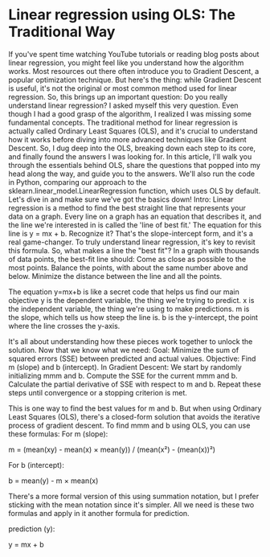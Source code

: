 # Linear regression using OLS: The Traditional Way
If you've spent time watching YouTube tutorials or reading blog posts about linear regression, you might feel like you understand how the algorithm works. Most resources out there often introduce you to Gradient Descent, a popular optimization technique. But here's the thing: while Gradient Descent is useful, it's not the original or most common method used for linear regression.
So, this brings up an important question: Do you really understand linear regression?
I asked myself this very question. Even though I had a good grasp of the algorithm, I realized I was missing some fundamental concepts. The traditional method for linear regression is actually called Ordinary Least Squares (OLS), and it's crucial to understand how it works before diving into more advanced techniques like Gradient Descent. So, I dug deep into the OLS, breaking down each step to its core, and finally found the answers I was looking for.
In this article, I'll walk you through the essentials behind OLS, share the questions that popped into my head along the way, and guide you to the answers. We'll also run the code in Python, comparing our approach to the sklearn.linear_model.LinearRegression function, which uses OLS by default. Let's dive in and make sure we've got the basics down!
Intro: Linear regression is a method to find the best straight line that represents your data on a graph. Every line on a graph has an equation that describes it, and the line we're interested in is called the 'line of best fit.' The equation for this line is y = mx + b. Recognize it? That's the slope-intercept form, and it's a real game-changer. To truly understand linear regression, it's key to revisit this formula.
So, what makes a line the "best fit"?
In a graph with thousands of data points, the best-fit line should:
Come as close as possible to the most points.
Balance the points, with about the same number above and below.
Minimize the distance between the line and all the points.

The equation y=mx+b is like a secret code that helps us find our main objective
y is the dependent variable, the thing we're trying to predict.
x is the independent variable, the thing we're using to make predictions.
m is the slope, which tells us how steep the line is.
b is the y-intercept, the point where the line crosses the y-axis.

It's all about understanding how these pieces work together to unlock the solution.
Now that we know what we need:
Goal: Minimize the sum of squared errors (SSE) between predicted and actual values.
Objective: Find m (slope) and b (intercept).
In Gradient Descent:
We start by randomly initializing mmm and b.
Compute the SSE for the current mmm and b.
Calculate the partial derivative of SSE with respect to m and b.
Repeat these steps until convergence or a stopping criterion is met.

This is one way to find the best values for m and b. But when using Ordinary Least Squares (OLS), there's a closed-form solution that avoids the iterative process of gradient descent.
To find mmm and b using OLS, you can use these formulas:
For m (slope):

m = (mean(xy) - mean(x) × mean(y)) / (mean(x²) - (mean(x))²) 

For b (intercept):

b = mean(y) - m × mean(x) 

There's a more formal version of this using summation notation, but I prefer sticking with the mean notation since it's simpler. All we need is these two formulas and apply in it another formula for prediction.

prediction (y):

y = mx + b

